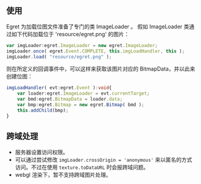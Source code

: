 ## 使用
Egret 为加载位图文件准备了专门的类 ImageLoader 。
假如 ImageLoader 类通过如下代码加载位于 'resource/egret.png' 的图片： 
``` TypeScript
var imgLoader:egret.ImageLoader = new egret.ImageLoader;
imgLoader.once( egret.Event.COMPLETE, this.imgLoadHandler, this ); 
imgLoader.load( "resource/egret.png" );  
```
则在所定义的回调事件中，可以这样来获取该图片对应的 BitmapData，并以此来创建位图：
``` TypeScript
imgLoadHandler( evt:egret.Event ):void{
    var loader:egret.ImageLoader = evt.currentTarget;
    var bmd:egret.BitmapData = loader.data;
    var bmp:egret.Bitmap = new egret.Bitmap( bmd );
    this.addChild(bmp);
}
```

## 跨域处理

* 服务器设置访问权限。
* 可以通过尝试修改 `imgLoader.crossOrigin = 'anonymous'` 来以匿名的方式访问。不过在使用 `texture.toDataURL` 时会报跨域问题。
* webgl 渲染下，暂不支持跨域图片处理。